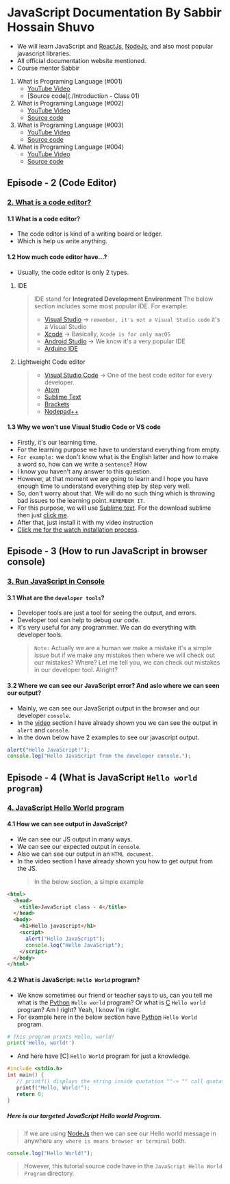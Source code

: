 # JavaScript Documentation By Sabbir Hossain Shuvo

- We will learn JavaScript and [ReactJs](https://legacy.reactjs.org/), [NodeJs](https://nodejs.org/en/docs), and also most popular javascript libraries.
- All official documentation website mentioned.
- Course mentor Sabbir

1. What is Programing Language (#001)
    - [YouTube Video](https://youtu.be/SsJgkZncFMU)
    - [Source code](./Introduction - Class 01)
2. What is Programing Language (#002)
    - [YouTube Video](https://youtu.be/SsJgkZncFMU)
    - [Source code](#)
3. What is Programing Language (#003)
    - [YouTube Video](https://youtu.be/SsJgkZncFMU)
    - [Source code](#)
4. What is Programing Language (#004)
    - [YouTube Video](https://youtu.be/SsJgkZncFMU)
    - [Source code](#)




<!---
======================= What is the code editor =======================
======================= Episode Number 2 =======================
-->

## Episode - 2 (Code Editor)

### [2. What is a code editor?](https://youtu.be/8RCRqfUdLvI)

#### 1.1 What is a code editor?

- The code editor is kind of a writing board or ledger.
- Which is help us write anything.

#### 1.2 How much code editor have...?

- Usually, the code editor is only 2 types.

1. IDE
   > IDE stand for **Integrated Development Environment**
   > The below section includes some most popular IDE. For example:
   >
   > - [Visual Studio](https://visualstudio.microsoft.com/) -> `remember, it's not a Visual Studio code` it's a Visual Studio
   > - [Xcode](https://developer.apple.com/xcode/) -> Basically, `Xcode is for only macOS`
   > - [Android Studio](https://developer.android.com/studio) -> We know it's a very popular IDE
   > - [Arduino IDE](https://www.arduino.cc/en/software)
2. Lightweight Code editor
   > - [Visual Studio Code](https://code.visualstudio.com/) -> One of the best code editor for every developer.
   > - [Atom](https://atom.en.softonic.com/)
   > - [Sublime Text](https://www.sublimetext.com/)
   > - [Brackets](https://brackets.io/)
   > - [Nodepad++](https://notepad-plus-plus.org/downloads/)

#### 1.3 Why we won't use Visual Studio Code or VS code

- Firstly, it's our learning time.
- For the learning purpose we have to understand everything from empty.
- `For example:` we don't know what is the English latter and how to make a word so, how can we write a `sentence`? How
- I know you haven't any answer to this question.
- However, at that moment we are going to learn and I hope you have enough time to understand everything step by step very well.
- So, don't worry about that. We will do no such thing which is throwing bad issues to the learning point. `REMEMBER IT`.
- For this purpose, we will use [Sublime text](https://www.sublimetext.com/). For the download sublime then just [click me](https://www.sublimetext.com/download_thanks?target=win-x64).
- After that, just install it with my video instruction
- [Click me for the watch installation process](https://youtu.be/8RCRqfUdLvI).

<!---
======================= Open JavaScript in console/alert =======================
======================= Episode Number 3 =======================
-->

## Episode - 3 (How to run JavaScript in browser console)

### [3. Run JavaScript in Console](https://youtu.be/b59h_KhWoIQ?list=PLdcGGiDG9Q0h4-g7UmW58c4-rki6aRleq)

#### 3.1 What are the `developer tools`?

- Developer tools are just a tool for seeing the output, and errors.
- Developer tool can help to debug our code.
- It's very useful for any programmer. We can do everything with developer tools.
  > `Note:` Actually we are a human we make a mistake it's a simple issue but if we make any mistakes then where we will check out our mistakes? Where? Let me tell you, we can check out mistakes in our developer tool. Alright?

#### 3.2 Where we can see our JavaScript error? And aslo where we can seen our output?

- Mainly, we can see our JavaScript output in the browser and our developer `console`.
- In the [video](https://youtu.be/b59h_KhWoIQ?list=PLdcGGiDG9Q0h4-g7UmW58c4-rki6aRleq) section I have already shown you we can see the output in `alert` and `console`.
- In the down below have 2 examples to see our javascript output.

```js
alert("Hello JavaScript!");
console.log("Hello JavaScript from the developer console.");
```

<!---
======================= What is JavaScript `Hello world program` =======================
======================= Episode Number 4 =======================
-->

## Episode - 4 (What is JavaScript `Hello world program`)

### [4. JavaScript Hello World program](https://youtu.be/WVDq7Gz0Lc4?list=PLdcGGiDG9Q0h4-g7UmW58c4-rki6aRleq)

#### 4.1 How we can see output in JavaScript?

- We can see our JS output in many ways.
- We can see our expected output in `console`.
- Also we can see our output in an `HTML document`.
- In the video section I have already shown you how to get output from the JS.
  > In the below section, a simple example

```HTML
<html>
  <head>
    <title>JavaScript class - 4</title>
  </head>
  <body>
    <h1>Hello javascript</h1>
    <script>
      alert("Hello JavaScript");
      console.log("Hello JavaScript");
    </script>
  </body>
</html>

```

#### 4.2 What is **JavaScript**: `Hello World` program?

- We know sometimes our friend or teacher says to us, can you tell me what is the [Python](https://www.python.org/) `Hello world` program? Or what is [C](https://devdocs.io/c/) `Hello world` program? Am I right? Yeah, I know I'm right.
- For example here in the below section have [Python](https://www.python.org) `Hello World` program.

```python
# This program prints Hello, world!
print('Hello, world!')
```

- And here have [C] `Hello World` program for just a knowledge.

```c
#include <stdio.h>
int main() {
   // printf() displays the string inside quotation ""-> "" call quotation
   printf("Hello, World!");
   return 0;
}
```

##### Here is our targeted JavaScript Hello world Program.

> If we are using [NodeJs](https://nodejs.org/en/docs) then we can see our Hello world message in anywhere `any where is means browser or terminal` both.

```js
console.log("Hello World!");
```

> However, this tutorial source code have in the `JavaScript Hello World Program` directory.

